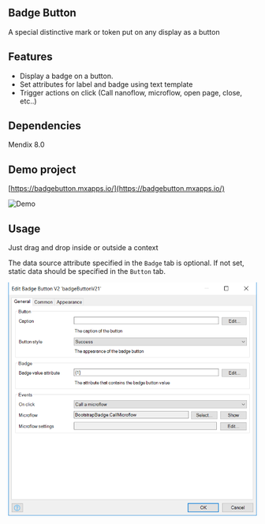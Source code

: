 ## Badge Button

A special distinctive mark or token put on any display as a button

## Features

-   Display a badge on a button.
-   Set attributes for label and badge using text template
-   Trigger actions on click (Call nanoflow, microflow, open page, close, etc..)

## Dependencies

Mendix 8.0

## Demo project

[https://badgebutton.mxapps.io/](https://badgebutton.mxapps.io/)

![Demo](./assets/demo.png)

## Usage

Just drag and drop inside or outside a context

The data source attribute specified in the `Badge` tab is optional. If not set, static data should be specified in the
`Button` tab.

![Properties](./assets/properties.png)
